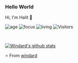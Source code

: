 ### Hello World
Hi, I'm Halit 👋

![age](https://img.shields.io/badge/age-26-blue)
![focus](https://img.shields.io/badge/focus-fullstack-brightgreen)
![living](https://img.shields.io/badge/living-Izmir-3c9)
![Visitors](https://komarev.com/ghpvc/?username=halitdogmen)

<br />

[![Windard's github stats](https://github-readme-stats.vercel.app/api?username=halitdogmen&show_icons=true)](https://github.com/halitdogmen)


⭐️ From [windard](https://github.com/windard)
